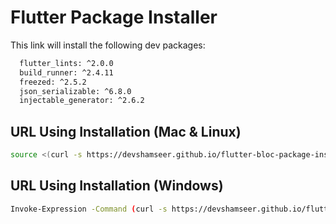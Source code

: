 # Flutter Package Installer

This link will install  the following dev packages:

```bash
  flutter_lints: ^2.0.0
  build_runner: ^2.4.11
  freezed: ^2.5.2
  json_serializable: ^6.8.0
  injectable_generator: ^2.6.2
```

## URL Using Installation (Mac & Linux)


```bash
source <(curl -s https://devshamseer.github.io/flutter-bloc-package-installer/Flutter_pakages_installer.text)
```
## URL Using Installation (Windows)

```bash
Invoke-Expression -Command (curl -s https://devshamseer.github.io/flutter-bloc-package-installer/bloc_clean_architecher_installer_windows.ps1)
```
